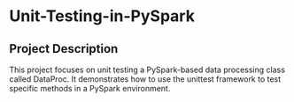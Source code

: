 # Unit-Testing-in-PySpark

## Project Description

This project focuses on unit testing a PySpark-based data processing class called DataProc. It demonstrates how to use the unittest framework to test specific methods in a PySpark environment.


